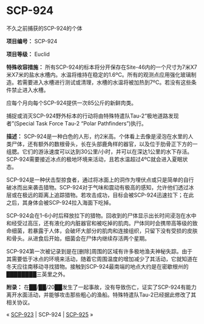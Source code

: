 # SCP-924
                        




不久之前捕获的SCP-924的个体



**项目编号：** SCP-924

**项目等级：** Euclid

**特殊收容措施：** 所有SCP-924的标本将分开保存在Site-46内的一个尺寸为7米X7米X7米的盐水水槽内。水温将维持在稳定的1.6ºC。所有的观测点应用强化玻璃制造。若需要进入水槽进行测试或清理，水槽的水温将被加热到7ºC。若没有这些条件禁止进入水槽。

应每个月向每个SCP-924提供一次85公斤的新鲜肉类。

捕捉或消灭SCP-924野外标本的行动将由特殊特遣队Tau-2“极地道路发现者”(Special Task Force Τau-2 “Polar Pathfinders”)执行。

**描述：** SCP-924是一种白色的人形，约2米高。个体看上去像是浸泡在水里的人类尸体，还有额外的数根骨头，长在头部鹿角样的器官，以及位于肋骨正下方的一组腮。它们的游泳速度可以达到30公里/小时，并可以在深达1公里的水下存活。SCP-924需要接近冰点的极地环境来活动，且若水温超过4ºC就会进入夏眠状态。

SCP-924是一种伏击型掠食者，通过将冰面上的洞作为埋伏点或只是简单的自行破冰而出来袭击猎物。SCP-924对于气味和震动有极高的感知，允许他们透过冰层或在极远的距离上追踪猎物。若攻击成功，目标会被SCP-924迅速拉下；在此之后，其身体会被SCP-924拉入海面下吃掉。

SCP-924会在1-6小时后释放拉下的猎物。回收到的尸体显示出长时间浸泡在水中和经受过高压，还有液化的内脏器官和被吃掉的肌肉。尸体同时会携带高等级的致命细菌，若暴露于人体，会破坏大部分的肌肉和连接组织，只留下没有受损的皮肤和骨头。从进食后开始，细菌会在尸体内继续存活两个星期。

SCP-924第一次被记录到是在[删除]周围的区域有许多极地渔夫神秘失踪。由于其需要低于冰点的环境来活动，随着它周围温度的增加减少了其活动，它就知道在冬天应往南移动寻找猎物。接触到SCP-924最南端的地点大约是在密歇根州的████████三英里之外。

**附录：** 在██/██/20██发生了一起事故，没有导致伤亡，证实了SCP-924有能力离开水面活动，并能够攻击那些粗心的渔船。特殊特遣队Tau-2已经据此修改了其相关协议。



« [SCP-923](/scp-923) | SCP-924 | [SCP-925](/scp-925) »





                    